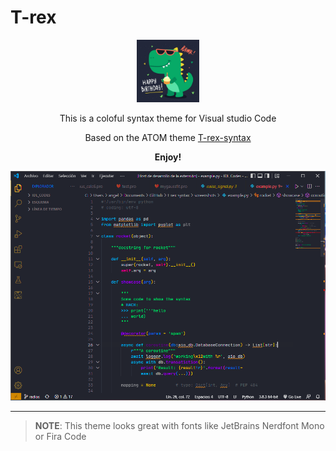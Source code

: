 # T-rex
<div align="center">

<img src="https://raw.githubusercontent.com/Angelpacman/t-rex/master/images/t-rex_icon.jpg" width="100" height="100">

This is a coloful syntax theme for Visual studio Code

Based on the ATOM theme [T-rex-syntax](https://atom.io/themes/t-rex-syntax)

**Enjoy!**


</div>

<img src="https://raw.githubusercontent.com/Angelpacman/t-rex/master/images/screenshot.png">

---

> **NOTE**: This theme looks great with fonts like JetBrains Nerdfont Mono or Fira Code

